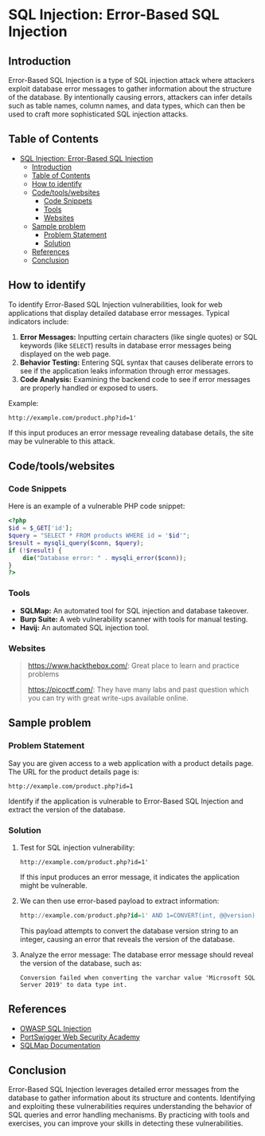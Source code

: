 # SQL Injection: Error-Based SQL Injection

## Introduction

Error-Based SQL Injection is a type of SQL injection attack where attackers exploit database error messages to gather information about the structure of the database. By intentionally causing errors, attackers can infer details such as table names, column names, and data types, which can then be used to craft more sophisticated SQL injection attacks.

## Table of Contents

- [SQL Injection: Error-Based SQL Injection](#sql-injection-error-based-sql-injection)
  - [Introduction](#introduction)
  - [Table of Contents](#table-of-contents)
  - [How to identify](#how-to-identify)
  - [Code/tools/websites](#codetoolswebsites)
    - [Code Snippets](#code-snippets)
    - [Tools](#tools)
    - [Websites](#websites)
  - [Sample problem](#sample-problem)
    - [Problem Statement](#problem-statement)
    - [Solution](#solution)
  - [References](#references)
  - [Conclusion](#conclusion)

## How to identify

To identify Error-Based SQL Injection vulnerabilities, look for web applications that display detailed database error messages. Typical indicators include:

1. **Error Messages:** Inputting certain characters (like single quotes) or SQL keywords (like `SELECT`) results in database error messages being displayed on the web page.
2. **Behavior Testing:** Entering SQL syntax that causes deliberate errors to see if the application leaks information through error messages.
3. **Code Analysis:** Examining the backend code to see if error messages are properly handled or exposed to users.

Example:
```plaintext
http://example.com/product.php?id=1'
```
If this input produces an error message revealing database details, the site may be vulnerable to this attack.

## Code/tools/websites

### Code Snippets
Here is an example of a vulnerable PHP code snippet:
```php
<?php
$id = $_GET['id'];
$query = "SELECT * FROM products WHERE id = '$id'";
$result = mysqli_query($conn, $query);
if (!$result) {
    die("Database error: " . mysqli_error($conn));
}
?>
```

### Tools
- **SQLMap:** An automated tool for SQL injection and database takeover.
- **Burp Suite:** A web vulnerability scanner with tools for manual testing.
- **Havij:** An automated SQL injection tool.

### Websites
> https://www.hackthebox.com/: Great place to learn and practice problems
>
> https://picoctf.com/: They have many labs and past question which you can try with great write-ups available online.

## Sample problem

### Problem Statement
Say you are given access to a web application with a product details page. The URL for the product details page is:
```plaintext
http://example.com/product.php?id=1
```
Identify if the application is vulnerable to Error-Based SQL Injection and extract the version of the database.

### Solution
1. Test for SQL injection vulnerability:
   ```plaintext
   http://example.com/product.php?id=1'
   ```
   If this input produces an error message, it indicates the application might be vulnerable.

2. We can then use error-based payload to extract information:
   ```SQL
   http://example.com/product.php?id=1' AND 1=CONVERT(int, @@version) --
   ```
   This payload attempts to convert the database version string to an integer, causing an error that reveals the version of the database.

3. Analyze the error message:
   The database error message should reveal the version of the database, such as:
   ```plaintext
   Conversion failed when converting the varchar value 'Microsoft SQL Server 2019' to data type int.
   ```

## References

- [OWASP SQL Injection](https://owasp.org/www-community/attacks/SQL_Injection)
- [PortSwigger Web Security Academy](https://portswigger.net/web-security/sql-injection)
- [SQLMap Documentation](https://sqlmap.org/)

## Conclusion

Error-Based SQL Injection leverages detailed error messages from the database to gather information about its structure and contents. Identifying and exploiting these vulnerabilities requires understanding the behavior of SQL queries and error handling mechanisms. By practicing with tools and exercises, you can improve your skills in detecting these vulnerabilities.